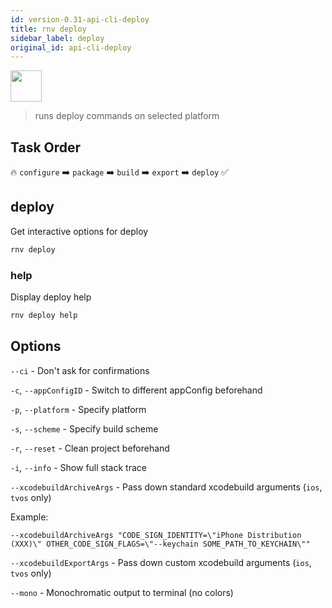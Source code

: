 ```yaml
---
id: version-0.31-api-cli-deploy
title: rnv deploy
sidebar_label: deploy
original_id: api-cli-deploy
---
```


<img src="https://renative.org/img/ic_cli.png" width=50 height=50 />

> runs deploy commands on selected platform

## Task Order

🔥 `configure` ➡️ `package` ➡️ `build` ➡️ `export` ➡️ `deploy` ✅

## deploy

Get interactive options for deploy

```bash
rnv deploy
```

### help

Display deploy help

```bash
rnv deploy help
```

## Options

`--ci` - Don't ask for confirmations

`-c`, `--appConfigID` - Switch to different appConfig beforehand

`-p`, `--platform` - Specify platform

`-s`, `--scheme` - Specify build scheme

`-r`, `--reset` - Clean project beforehand

`-i`, `--info` - Show full stack trace

`--xcodebuildArchiveArgs` - Pass down standard xcodebuild arguments (`ios`, `tvos` only)

Example:

`--xcodebuildArchiveArgs "CODE_SIGN_IDENTITY=\"iPhone Distribution (XXX)\" OTHER_CODE_SIGN_FLAGS=\"--keychain SOME_PATH_TO_KEYCHAIN\""`

`--xcodebuildExportArgs` - Pass down custom xcodebuild arguments (`ios`, `tvos` only)

`--mono` - Monochromatic output to terminal (no colors)

